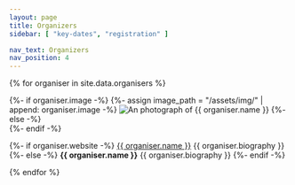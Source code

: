 ```yaml
---
layout: page
title: Organizers
sidebar: [ "key-dates", "registration" ]

nav_text: Organizers
nav_position: 4
---
```



{% for organiser in site.data.organisers %}
<div class="d-flex my-5">
  <div class="flex-shrink-0">
		{%- if organiser.image -%}
		{%- assign image_path = "/assets/img/" | append: organiser.image -%}
    <img src="{{ image_path | relative_url }}" alt="An photograph of {{ organiser.name }}" title="{{ organiser.name }}" class="organiser-image rounded">
		{%- else -%}
		<div class="d-block organiser-image"></div>
		{%- endif -%}
  </div>
  <div class="flex-grow-1 ms-md-5 ms-3">
    <p>
			{%- if organiser.website -%}
			<a href="{{ organiser.website }}" title="Visit {{ organiser.name }}'s website">{{ organiser.name }}</a> {{ organiser.biography }}
			{%- else -%}
			<strong>{{ organiser.name }}</strong> {{ organiser.biography }}
			{%- endif -%}
		</p>
  </div>
</div>
{% endfor %}
